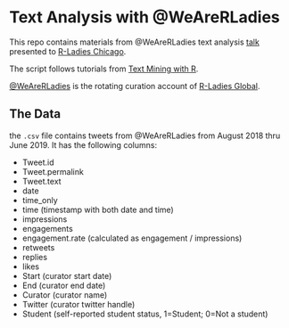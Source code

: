 # Text Analysis with @WeAreRLadies

This repo contains materials from @WeAreRLadies text analysis [talk](https://www.meetup.com/rladies-chicago/events/263406265/) presented to [R-Ladies Chicago](https://rladieschicago.org/).  
  
The script follows tutorials from [Text Mining with R](https://www.tidytextmining.com/).  
  
  
[@WeAreRLadies](https://twitter.com/WeAreRLadies) is the rotating curation account of [R-Ladies Global](https://rladies.org/).     
  
    
    
## The Data  
  
the `.csv` file  contains tweets from @WeAreRLadies from August 2018 thru June 2019. It has the following columns:  
  
- Tweet.id  
- Tweet.permalink  
- Tweet.text  
- date  
- time_only  
- time (timestamp with both date and time)  
- impressions  
- engagements  
- engagement.rate (calculated as engagement / impressions)  
- retweets  
- replies  
- likes  
- Start (curator start date)  
- End (curator end date)  
- Curator (curator name)  
- Twitter (curator twitter handle)  
- Student (self-reported student status, 1=Student; 0=Not a student)  
  
